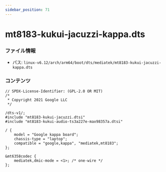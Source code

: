 ```yaml
---
sidebar_position: 71
---
```

# mt8183-kukui-jacuzzi-kappa.dts

### ファイル情報

- パス: `linux-v6.12/arch/arm64/boot/dts/mediatek/mt8183-kukui-jacuzzi-kappa.dts`

### コンテンツ

```dts
// SPDX-License-Identifier: (GPL-2.0 OR MIT)
/*
 * Copyright 2021 Google LLC
 */

/dts-v1/;
#include "mt8183-kukui-jacuzzi.dtsi"
#include "mt8183-kukui-audio-ts3a227e-max98357a.dtsi"

/ {
	model = "Google kappa board";
	chassis-type = "laptop";
	compatible = "google,kappa", "mediatek,mt8183";
};

&mt6358codec {
	mediatek,dmic-mode = <1>; /* one-wire */
};

```
